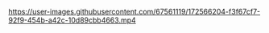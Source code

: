 

https://user-images.githubusercontent.com/67561119/172566204-f3f67cf7-92f9-454b-a42c-10d89cbb4663.mp4

